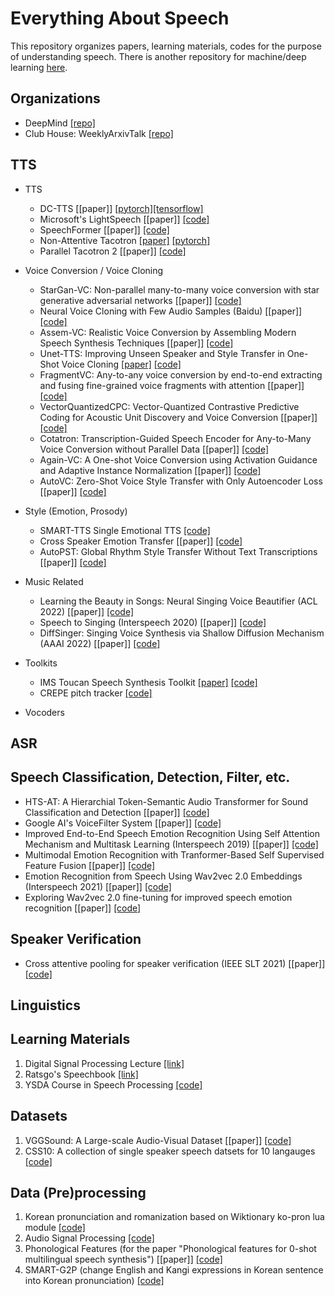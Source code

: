 # Everything About Speech
This repository organizes papers, learning materials, codes for the purpose of understanding speech. There is another repository for machine/deep learning [here](https://github.com/jinny1208/All-Resources-Related-to-ML-DL).

## Organizations
* DeepMind [[repo]](https://github.com/deepmind/deepmind-research)
* Club House: WeeklyArxivTalk [[repo]](https://github.com/jungwoo-ha/WeeklyArxivTalk)

## TTS
* TTS
  - DC-TTS [[paper]] [[pytorch]](https://github.com/chaiyujin/dctts-pytorch)[[tensorflow]](https://github.com/Kyubyong/dc_tts)
  - Microsoft's LightSpeech [[paper]] [[code]](https://github.com/microsoft/NeuralSpeech)
  - SpeechFormer [[paper]] [[code]](https://github.com/HappyColor/SpeechFormer)
  - Non-Attentive Tacotron [[paper]]() [[pytorch]](https://github.com/JoungheeKim/Non-Attentive-Tacotron)
  - Parallel Tacotron 2 [[paper]] [[code]](https://github.com/keonlee9420/Parallel-Tacotron2)


* Voice Conversion / Voice Cloning 
  - StarGan-VC: Non-parallel many-to-many voice conversion with star generative adversarial networks [[paper]] [[code]](https://github.com/liusongxiang/StarGAN-Voice-Conversion)
  - Neural Voice Cloning with Few Audio Samples (Baidu) [[paper]]  [[code]](https://github.com/VisionBrain/Neural_Voice_Cloning)
  - Assem-VC: Realistic Voice Conversion by Assembling Modern Speech Synthesis Techniques [[paper]] [[code]](https://github.com/mindslab-ai/assem-vc)
  - Unet-TTS: Improving Unseen Speaker and Style Transfer in One-Shot Voice Cloning [[paper]](https://arxiv.org/abs/2109.11115) [[code]](https://github.com/CMsmartvoice/One-Shot-Voice-Cloning)
  - FragmentVC: Any-to-any voice conversion by end-to-end extracting and fusing fine-grained voice fragments with attention [[paper]] [[code]](https://github.com/yistLin/FragmentVC)
  - VectorQuantizedCPC: Vector-Quantized Contrastive Predictive Coding for Acoustic Unit Discovery and Voice Conversion [[paper]] [[code]](https://github.com/bshall/VectorQuantizedCPC)
  - Cotatron: Transcription-Guided Speech Encoder for Any-to-Many Voice Conversion without Parallel Data [[paper]] [[code]](https://github.com/mindslab-ai/cotatron)
  - Again-VC: A One-shot Voice Conversion using Activation Guidance and Adaptive Instance Normalization [[paper]] [[code]](https://github.com/KimythAnly/AGAIN-VC)
  - AutoVC: Zero-Shot Voice Style Transfer with Only Autoencoder Loss [[paper]] [[code]](https://github.com/auspicious3000/autovc)

* Style (Emotion, Prosody)
  - SMART-TTS Single Emotional TTS [[code]](https://github.com/SMART-TTS/SMART-Single_Emotional_TTS)
  - Cross Speaker Emotion Transfer [[paper]] [[code]](https://github.com/keonlee9420/Cross-Speaker-Emotion-Transfer)
  - AutoPST: Global Rhythm Style Transfer Without Text Transcriptions [[paper]] [[code]](https://github.com/auspicious3000/AutoPST)

* Music Related
  - Learning the Beauty in Songs: Neural Singing Voice Beautifier (ACL 2022) [[paper]] [[code]](https://github.com/MoonInTheRiver/NeuralSVB)
  - Speech to Singing (Interspeech 2020) [[paper]] [[code]](https://github.com/ericwudayi/speech2singing)
  - DiffSinger: Singing Voice Synthesis via Shallow Diffusion Mechanism (AAAI 2022) [[paper]] [[code]](https://github.com/MoonInTheRiver/DiffSinger)

* Toolkits
  - IMS Toucan Speech Synthesis Toolkit [[paper]](http://festvox.org/blizzard/bc2021/BC21_IMS.pdf) [[code]](https://github.com/DigitalPhonetics/IMS-Toucan)
  - CREPE pitch tracker [[code]](https://github.com/maxrmorrison/torchcrepe)

* Vocoders

## ASR

## Speech Classification, Detection, Filter, etc.
- HTS-AT: A Hierarchial Token-Semantic Audio Transformer for Sound Classification and Detection [[paper]] [[code]](https://github.com/RetroCirce/HTS-Audio-Transformer)
- Google AI's VoiceFilter System [[paper]] [[code]](https://github.com/mindslab-ai/voicefilter)
- Improved End-to-End Speech Emotion Recognition Using Self Attention Mechanism and Multitask Learning (Interspeech 2019) [[paper]] [[code]](https://github.com/KrishnaDN/speech-emotion-recognition-using-self-attention)
- Multimodal Emotion Recognition with Tranformer-Based Self Supervised Feature Fusion [[paper]] [[code]](https://github.com/shamanez/Self-Supervised-Embedding-Fusion-Transformer)
- Emotion Recognition from Speech Using Wav2vec 2.0 Embeddings (Interspeech 2021) [[paper]] [[code]](https://github.com/habla-liaa/ser-with-w2v2)
- Exploring Wav2vec 2.0 fine-tuning for improved speech emotion recognition [[paper]] [[code]](https://github.com/b04901014/FT-w2v2-ser)

## Speaker Verification
- Cross attentive pooling for speaker verification (IEEE SLT 2021) [[paper]] [[code]](https://github.com/seongmin-kye/CAP)

## Linguistics

## Learning Materials
1. Digital Signal Processing Lecture [[link]](https://github.com/spatialaudio/digital-signal-processing-lecture)
2. Ratsgo's Speechbook [[link]](https://github.com/ratsgo/speechbook)
3. YSDA Course in Speech Processing [[code]](https://github.com/yandexdataschool/speech_course)

## Datasets
1. VGGSound: A Large-scale Audio-Visual Dataset [[paper]] [[code]](https://github.com/hche11/VGGSound)
2. CSS10: A collection of single speaker speech datsets for 10 langauges [[code]](https://github.com/Kyubyong/css10)

## Data (Pre)processing
1. Korean pronunciation and romanization based on Wiktionary ko-pron lua module [[code]](https://github.com/kord123/ko_pron)
2. Audio Signal Processing [[code]](https://github.com/sooftware/Audio-Signal-Processing)
3. Phonological Features (for the paper "Phonological features for 0-shot multilingual speech synthesis") [[paper]] [[code]](https://github.com/papercup-open-source/phonological-features)
4. SMART-G2P (change English and Kangi expressions in Korean sentence into Korean pronunciation) [[code]](https://github.com/SMART-TTS/SMART-G2P)
